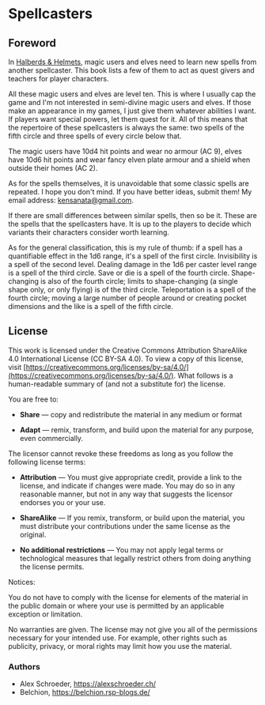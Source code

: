 # Spellcasters

## Foreword

In [Halberds &
Helmets](https://alexschroeder.ch/wiki/Halberds_and_Helmets), magic
users and elves need to learn new spells from another spellcaster.
This book lists a few of them to act as quest givers and teachers for
player characters.

All these magic users and elves are level ten. This is where I usually
cap the game and I'm not interested in semi-divine magic users and
elves. If those make an appearance in my games, I just give them
whatever abilities I want. If players want special powers, let them
quest for it. All of this means that the repertoire of these
spellcasters is always the same: two spells of the fifth circle and
three spells of every circle below that.

The magic users have 10d4 hit points and wear no armour (AC 9), elves
have 10d6 hit points and wear fancy elven plate armour and a shield
when outside their homes (AC 2).

As for the spells themselves, it is unavoidable that some classic
spells are repeated. I hope you don't mind. If you have better ideas,
submit them! My email address:
[kensanata@gmail.com](mailto:kensanata@gmail.com).

If there are small differences between similar spells, then so be it.
These are the spells that the spellcasters have. It is up to the
players to decide which variants their characters consider worth
learning.

As for the general classification, this is my rule of thumb: if a
spell has a quantifiable effect in the 1d6 range, it's a spell of the
first circle. Invisibility is a spell of the second level. Dealing
damage in the 1d6 per caster level range is a spell of the third
circle. Save or die is a spell of the fourth circle. Shape-changing is
also of the fourth circle; limits to shape-changing (a single shape
only, or only flying) is of the third circle. Teleportation is a spell
of the fourth circle; moving a large number of people around or
creating pocket dimensions and the like is a spell of the fifth
circle.

## License

This work is licensed under the Creative Commons Attribution
ShareAlike 4.0 International License (CC BY-SA 4.0). To view a copy of
this license, visit
[https://creativecommons.org/licenses/by-sa/4.0/](https://creativecommons.org/licenses/by-sa/4.0/).
What follows is a human-readable summary of (and not a substitute for)
the license.

You are free to:

- **Share** — copy and redistribute the material in any medium or format

- **Adapt** — remix, transform, and build upon the material for any
  purpose, even commercially.

The licensor cannot revoke these freedoms as long as you follow the
following license terms:

- **Attribution** — You must give appropriate credit, provide a link
  to the license, and indicate if changes were made. You may do so in
  any reasonable manner, but not in any way that suggests the licensor
  endorses you or your use.

- **ShareAlike** — If you remix, transform, or build upon the
  material, you must distribute your contributions under the same
  license as the original.

- **No additional restrictions** — You may not apply legal terms or
  technological measures that legally restrict others from doing
  anything the license permits.

Notices:

You do not have to comply with the license for elements of the
material in the public domain or where your use is permitted by an
applicable exception or limitation.

No warranties are given. The license may not give you all of the
permissions necessary for your intended use. For example, other rights
such as publicity, privacy, or moral rights may limit how you use the
material.

### Authors

- Alex Schroeder, https://alexschroeder.ch/
- Belchion, https://belchion.rsp-blogs.de/

